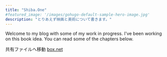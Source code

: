 ```yaml
---
title: "Shiba.One"
#featured_image: '/images/gohugo-default-sample-hero-image.jpg'
description: "とりあえず映画と美術について書きます。"
---
```

Welcome to my blog with some of my work in progress. I've been working on this book idea. You can read some of the chapters below.

共有ファイルへ移動
[box.net](https://app.box.com/s/etxgslcz9lwloi5ayjpcscik77ypi0bl "box.netへ移動")
